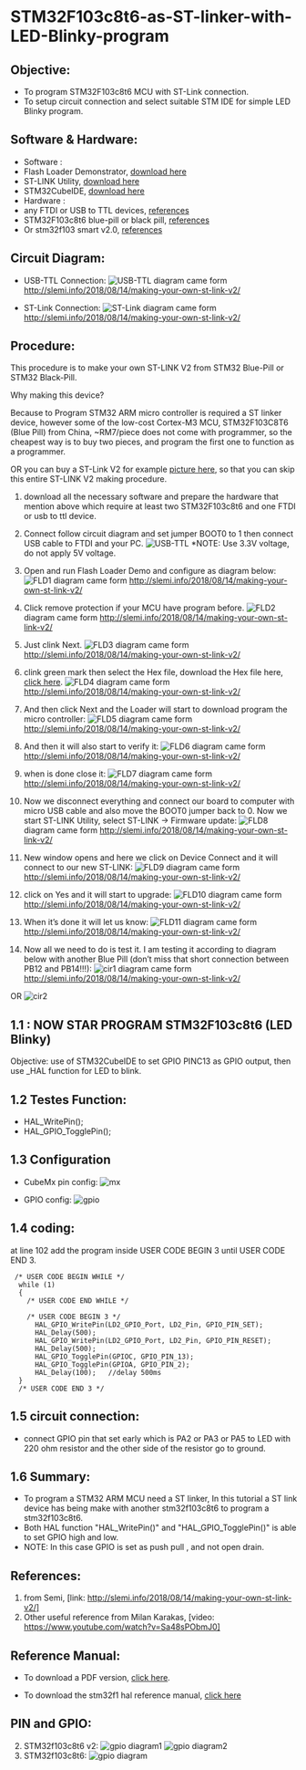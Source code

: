 # STM32F103c8t6-as-ST-linker-with-LED-Blinky-program

Objective:
----------------
- To program STM32F103c8t6 MCU with ST-Link connection.
- To setup circuit connection and select suitable STM IDE for simple LED Blinky program.

Software & Hardware:
-----------------------------
- Software :
 - Flash Loader Demonstrator, [download here](https://www.st.com/en/development-tools/flasher-stm32.html)
 - ST-LINK Utility, [download here](https://www.st.com/en/development-tools/stsw-link004.html)
 - STM32CubeIDE, [download here](https://blog.st.com/stm32cubeide-free-ide/)
- Hardware :
 - any FTDI or USB to TTL devices, [references](https://shopee.com.my/FT232RL-FTDI-USB-adapter-to-TTL-Converter-Module-5V-3.3V-For-Arduino-Blue-TE321-i.119159849.1942296920)
 - STM32F103c8t6 blue-pill or black pill, [references](https://shopee.com.my/product/119159849/1952461096)
 -  Or stm32f103 smart v2.0, [references](https://shopee.com.my/STM32F103C8T6-ARM-STM32-Minimum-System-Development-Board-STM32-Core-Board-i.119159849.1948146478)

Circuit Diagram:
----------------------
- USB-TTL Connection:
![USB-TTL](https://trello-attachments.s3.amazonaws.com/5cfb2a7f4ca2765857569561/5cfb8538a516a963889e6b74/c3f390c7bc40071c61d83519f47004eb/image.png)
diagram came form http://slemi.info/2018/08/14/making-your-own-st-link-v2/

- ST-Link Connection:
![ST-Link](https://trello-attachments.s3.amazonaws.com/5cfb8538a516a963889e6b74/730x410/8fe23f1b2b72a9cc1bda804c848c4e59/image.png)
diagram came form http://slemi.info/2018/08/14/making-your-own-st-link-v2/

Procedure:
------------
This procedure is to make your own ST-LINK V2 from STM32 Blue-Pill or STM32 Black-Pill. 

Why making this device?

 Because to Program STM32 ARM micro controller is required a ST linker device, however some of the low-cost Cortex-M3 MCU, STM32F103C8T6 (Blue Pill) from China, ~RM7/piece does not come with programmer, so the cheapest way is to buy two pieces, and program the first one to function as a programmer.

 OR you can buy a ST-Link V2 for example [picture here](https://shopee.com.my/ST-Link-V2-Mini-STM8-STM8STM32-Simulator-Download-Color-Random-i.133282937.2424131306), so that you can skip this entire ST-LINK V2 making procedure.

1. download all the necessary software and prepare the hardware that mention above which require at least two STM32F103c8t6 and one FTDI or usb to ttl device.

2. Connect follow circuit diagram and set jumper BOOT0 to 1 then connect USB cable to FTDI and your PC. 
![USB-TTL](https://trello-attachments.s3.amazonaws.com/5cee4774d8fcdd32c2d51358/5d7f01c7cb26a91ef2c681dd/e4c92258c73028613f4fdb939cb2021f/image.png)
*NOTE: Use 3.3V voltage, do not apply 5V voltage.

3. Open and run Flash Loader Demo and configure as diagram below:
![FLD1](https://trello-attachments.s3.amazonaws.com/5cee4774d8fcdd32c2d51358/5d7f01c7cb26a91ef2c681dd/94534fe058ac37553d53f89affefafcb/image.png)
diagram came form http://slemi.info/2018/08/14/making-your-own-st-link-v2/

4. Click remove protection if your MCU have program before.
 ![FLD2](https://trello-attachments.s3.amazonaws.com/5cee4774d8fcdd32c2d51358/5d7f01c7cb26a91ef2c681dd/779879d273bfcfaded2105864df26f5c/image.png)
diagram came form http://slemi.info/2018/08/14/making-your-own-st-link-v2/

5. Just clink Next.
![FLD3](https://trello-attachments.s3.amazonaws.com/5cee4774d8fcdd32c2d51358/5d7f01c7cb26a91ef2c681dd/bdfa413d607d0d06292579675175643b/image.png)
diagram came form http://slemi.info/2018/08/14/making-your-own-st-link-v2/

6. clink green mark then select the Hex file, download the Hex file here, [click here](https://trello-attachments.s3.amazonaws.com/5cee4774d8fcdd32c2d51358/5d7f01c7cb26a91ef2c681dd/c8cf474669aaf68266874c717dab1d2a/hex.hex).
![FLD4](https://trello-attachments.s3.amazonaws.com/5cee4774d8fcdd32c2d51358/5d7f01c7cb26a91ef2c681dd/bf4823053fe3ee68e2a48796d55c4ee7/image.png)
diagram came form http://slemi.info/2018/08/14/making-your-own-st-link-v2/

7. And then click Next and the Loader will start to download program the micro controller:
![FLD5](https://trello-attachments.s3.amazonaws.com/5cee4774d8fcdd32c2d51358/5d7f01c7cb26a91ef2c681dd/9fc47373b4ddb3bf199d7247bd34dc1e/image.png)
diagram came form http://slemi.info/2018/08/14/making-your-own-st-link-v2/

8. And then it will also start to verify it:
![FLD6](https://trello-attachments.s3.amazonaws.com/5cee4774d8fcdd32c2d51358/5d7f01c7cb26a91ef2c681dd/7ba9fa2ee97b27d2b3b917665fb8b94a/image.png)
diagram came form http://slemi.info/2018/08/14/making-your-own-st-link-v2/

9. when is done close it:
![FLD7](https://trello-attachments.s3.amazonaws.com/5cee4774d8fcdd32c2d51358/5d7f01c7cb26a91ef2c681dd/151e9d83321c51f55c3165c4a4c2578d/image.png)
diagram came form http://slemi.info/2018/08/14/making-your-own-st-link-v2/

10. Now we disconnect everything and connect our board to computer with micro USB cable and also move the BOOT0 jumper back to 0. Now we start ST-LINK Utility, select ST-LINK -> Firmware update:
![FLD8](https://trello-attachments.s3.amazonaws.com/5cee4774d8fcdd32c2d51358/5d7f01c7cb26a91ef2c681dd/3b5b3893c6b14fc86bceee3e29be8929/image.png)
diagram came form http://slemi.info/2018/08/14/making-your-own-st-link-v2/

11. New window opens and here we click on Device Connect and it will connect to our new ST-LINK:
![FLD9](https://trello-attachments.s3.amazonaws.com/5cee4774d8fcdd32c2d51358/5d7f01c7cb26a91ef2c681dd/d5bfba5c252155d40b10334b3ed71870/image.png)
diagram came form http://slemi.info/2018/08/14/making-your-own-st-link-v2/

12. click on Yes and it will start to upgrade:
![FLD10](https://trello-attachments.s3.amazonaws.com/5cee4774d8fcdd32c2d51358/5d7f01c7cb26a91ef2c681dd/7009f196683b80e7aae1fff13df39bf6/image.png)
diagram came form http://slemi.info/2018/08/14/making-your-own-st-link-v2/

13. When it’s done it will let us know:
![FLD11](https://trello-attachments.s3.amazonaws.com/5cee4774d8fcdd32c2d51358/5d7f01c7cb26a91ef2c681dd/1a51af92d15fbfcf62cc8afafbc2a9ce/image.png)
diagram came form http://slemi.info/2018/08/14/making-your-own-st-link-v2/

14. Now all we need to do is test it. I am testing it according to diagram below with another Blue Pill (don’t miss that short connection between PB12 and PB14!!!):
![cir1](https://trello-attachments.s3.amazonaws.com/5cee4774d8fcdd32c2d51358/5d7f01c7cb26a91ef2c681dd/68c1ce389b35a5ce95d869dfbb74bcdb/image.png)
diagram came form http://slemi.info/2018/08/14/making-your-own-st-link-v2/

OR 
![cir2](https://trello-attachments.s3.amazonaws.com/5cfb8a844ca27658575ca5ea/1033x489/c2aea311fc181d6d204bea7987f02bad/stm32_to_stm32v2.png)


1.1 : NOW STAR PROGRAM STM32F103c8t6 (LED Blinky)
--------------------------------------------------------------
Objective: use of STM32CubeIDE to set GPIO PINC13 as GPIO output, then use _HAL function for LED to blink.

1.2 Testes Function:
------------------
- HAL_WritePin();
- HAL_GPIO_TogglePin();

1.3 Configuration
---------------------
- CubeMx pin config:
![mx](https://trello-attachments.s3.amazonaws.com/5cee4774d8fcdd32c2d51358/5d0af556149fa852bd0886fb/2fe0f9c455c862bf4137b9fb37b904c7/image.png)

- GPIO config:
![gpio](https://trello-attachments.s3.amazonaws.com/5cee4774d8fcdd32c2d51358/5d0af556149fa852bd0886fb/cc852dd70684be5b27bcf0dbe223587a/image.png)

1.4 coding:
-------------
at line 102 add the program inside USER CODE BEGIN 3 until USER CODE END 3.

```
 /* USER CODE BEGIN WHILE */
  while (1)
  {
    /* USER CODE END WHILE */

    /* USER CODE BEGIN 3 */
	  HAL_GPIO_WritePin(LD2_GPIO_Port, LD2_Pin, GPIO_PIN_SET);
	  HAL_Delay(500);
	  HAL_GPIO_WritePin(LD2_GPIO_Port, LD2_Pin, GPIO_PIN_RESET);
	  HAL_Delay(500);
	  HAL_GPIO_TogglePin(GPIOC, GPIO_PIN_13);
	  HAL_GPIO_TogglePin(GPIOA, GPIO_PIN_2);
	  HAL_Delay(100);	//delay 500ms
  }
  /* USER CODE END 3 */
```

1.5 circuit connection:
-------------------------
- connect GPIO pin that set early which is PA2 or PA3 or PA5 to LED with 220 ohm resistor and the other side of the resistor go to ground.

1.6 Summary:
---------------
- To program a STM32 ARM MCU need a ST linker, In this tutorial a ST link device has being make with another stm32f103c8t6 to program a stm32f103c8t6.
- Both HAL function "HAL_WritePin()" and "HAL_GPIO_TogglePin()" is able to set GPIO high and low.
- NOTE: In this case GPIO is set as push pull , and not open drain. 


References:
--------------
1. from Semi, [link: http://slemi.info/2018/08/14/making-your-own-st-link-v2/]
2. Other useful reference from Milan Karakas, [video: https://www.youtube.com/watch?v=Sa48sPObmJ0]

Reference Manual:
--------------------
- To download a PDF version, [click here](https://www.st.com/content/ccc/resource/technical/document/reference_manual/59/b9/ba/7f/11/af/43/d5/CD00171190.pdf/files/CD00171190.pdf/jcr:content/translations/en.CD00171190.pdf).

- To download the stm32f1 hal reference manual, [click here](https://bit.ly/2PHIAH5)

PIN and GPIO:
----------------
2. STM32f103c8t6 v2: ![gpio diagram1](https://trello-attachments.s3.amazonaws.com/5cee4774d8fcdd32c2d51358/5cf4a21627f4f931c585e8fd/d14a5eace200fc72b90fe5845f53c1cc/image.png)
![gpio diagram2](https://trello-attachments.s3.amazonaws.com/5cee4774d8fcdd32c2d51358/5cf4a21627f4f931c585e8fd/3770dd892a9bb4a3c7d90edb82de6fb3/image.png)
2. STM32f103c8t6: ![gpio diagram](https://trello-attachments.s3.amazonaws.com/5cee4774d8fcdd32c2d51358/5cf4a21627f4f931c585e8fd/68ff78b49de364ca3c22cc8120dff629/image.png)
